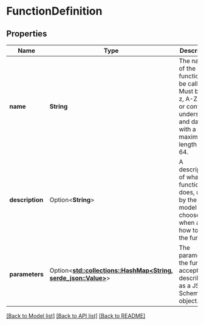 # FunctionDefinition

## Properties

Name | Type | Description | Notes
------------ | ------------- | ------------- | -------------
**name** | **String** | The name of the function to be called. Must be a-z, A-Z, 0-9, or contain underscores and dashes, with a maximum length of 64. | 
**description** | Option<**String**> | A description of what the function does, used by the model to choose when and how to call the function. | [optional]
**parameters** | Option<[**std::collections::HashMap<String, serde_json::Value>**](serde_json::Value.md)> | The parameters the function accepts, described as a JSON Schema object. | [optional]

[[Back to Model list]](../README.md#documentation-for-models) [[Back to API list]](../README.md#documentation-for-api-endpoints) [[Back to README]](../README.md)


